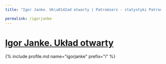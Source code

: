 ```yaml
---
title: "Igor Janke. Uk\u0142ad otwarty | Patromierz - statystyki Patronite.pl"

permalink: /igorjanke
---
```


# [Igor Janke. Układ otwarty](https://patronite.pl/igorjanke)

{% include profile.md name="igorjanke" prefix="i" %}

